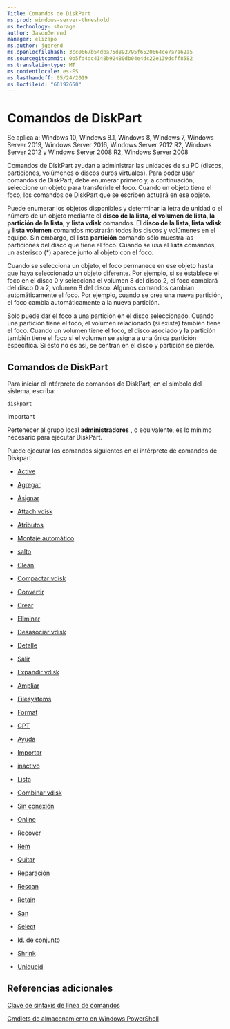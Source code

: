 ```yaml
---
Title: Comandos de DiskPart
ms.prod: windows-server-threshold
ms.technology: storage
author: JasonGerend
manager: elizapo
ms.author: jgerend
ms.openlocfilehash: 3cc0667b54dba75d892795f6520664ce7a7a62a5
ms.sourcegitcommit: 0b5fd4dc4148b92480db04e4dc22e139dcff8582
ms.translationtype: MT
ms.contentlocale: es-ES
ms.lasthandoff: 05/24/2019
ms.locfileid: "66192650"
---
```

# <a name="diskpart-commands"></a>Comandos de DiskPart

Se aplica a: Windows 10, Windows 8.1, Windows 8, Windows 7, Windows Server 2019, Windows Server 2016, Windows Server 2012 R2, Windows Server 2012 y Windows Server 2008 R2, Windows Server 2008

Comandos de DiskPart ayudan a administrar las unidades de su PC (discos, particiones, volúmenes o discos duros virtuales). Para poder usar comandos de DiskPart, debe enumerar primero y, a continuación, seleccione un objeto para transferirle el foco. Cuando un objeto tiene el foco, los comandos de DiskPart que se escriben actuará en ese objeto.

Puede enumerar los objetos disponibles y determinar la letra de unidad o el número de un objeto mediante el **disco de la lista, el volumen de lista, la partición de la lista**, y **lista vdisk** comandos. El **disco de la lista, lista vdisk** y **lista volumen** comandos mostrarán todos los discos y volúmenes en el equipo. Sin embargo, el **lista partición** comando sólo muestra las particiones del disco que tiene el foco. Cuando se usa el **lista** comandos, un asterisco (\*) aparece junto al objeto con el foco.

Cuando se selecciona un objeto, el foco permanece en ese objeto hasta que haya seleccionado un objeto diferente. Por ejemplo, si se establece el foco en el disco 0 y selecciona el volumen 8 del disco 2, el foco cambiará del disco 0 a 2, volumen 8 del disco. Algunos comandos cambian automáticamente el foco. Por ejemplo, cuando se crea una nueva partición, el foco cambia automáticamente a la nueva partición.

Solo puede dar el foco a una partición en el disco seleccionado. Cuando una partición tiene el foco, el volumen relacionado (si existe) también tiene el foco. Cuando un volumen tiene el foco, el disco asociado y la partición también tiene el foco si el volumen se asigna a una única partición específica. Si esto no es así, se centran en el disco y partición se pierde.

## <a name="diskpart-commands"></a>Comandos de DiskPart

Para iniciar el intérprete de comandos de DiskPart, en el símbolo del sistema, escriba:

`diskpart`

> [!IMPORTANT]
> Pertenecer al grupo local **administradores** , o equivalente, es lo mínimo necesario para ejecutar DiskPart. 

Puede ejecutar los comandos siguientes en el intérprete de comandos de Diskpart:

  - [Active](active.md)  
      
  - [Agregar](add.md)  
      
  - [Asignar](assign.md)  
      
  - [Attach vdisk](attach-vdisk.md)  
      
  - [Atributos](attributes.md)  
      
  - [Montaje automático](automount.md)  
      
  - [salto](break.md)  
      
  - [Clean](clean.md)  
      
  - [Compactar vdisk](compact-vdisk.md)  
      
  - [Convertir](convert.md)  
      
  - [Crear](create.md)  
      
  - [Eliminar](delete.md)  
      
  - [Desasociar vdisk](detach-vdisk.md)  
      
  - [Detalle](detail.md)  
      
  - [Salir](exit.md)  
      
  - [Expandir vdisk](expand-vdisk.md)  
      
  - [Ampliar](extend.md)  
      
  - [Filesystems](filesystems.md)  
      
  - [Format](format.md)  
      
  - [GPT](gpt.md)  
      
  - [Ayuda](help.md)  
      
  - [Importar](import.md)  
      
  - [inactivo](inactive.md)  
      
  - [Lista](list.md)  
      
  - [Combinar vdisk](merge-vdisk.md)  
      
  - [Sin conexión](offline.md)  
      
  - [Online](online.md)  
      
  - [Recover](recover.md)  
      
  - [Rem](rem.md)  
      
  - [Quitar](remove.md)  
      
  - [Reparación](repair.md)  
      
  - [Rescan](rescan.md)  
      
  - [Retain](retain.md)  
      
  - [San](san.md)  
      
  - [Select](select.md)  
      
  - [Id. de conjunto](set-id.md)  
      
  - [Shrink](shrink.md)  
      
  - [Uniqueid](uniqueid.md)  
      

## <a name="additional-references"></a>Referencias adicionales

[Clave de sintaxis de línea de comandos](command-line-syntax-key.md)

[Cmdlets de almacenamiento en Windows PowerShell](https://docs.microsoft.com/en-us/powershell/module/storage/)
